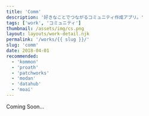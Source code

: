 ```yaml
---
title: 'Comm'
description: '好きなことでつながるコミュニティ作成アプリ。'
tags: ['work', 'コミュニティ']
thumbnail: /assets/img/cs.png
layout: layouts/work-detail.njk
permalink: '/works/{{ slug }}/'
slug: 'comm'
date: 2018-04-01
recommended:
  - 'kommon'
  - 'proath'
  - 'patchworks'
  - 'modan'
  - 'datahub'
  - 'moai'
---
```


Coming Soon...

